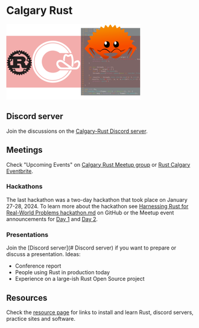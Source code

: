 # Calgary Rust

![Calgary Rust](images/Calgary-Rust-001-355x200.png "Calgary Rust")

## Discord server

Join the discussions on the [Calgary-Rust Discord server](https://discord.gg/N2vzPeADzn).

## Meetings

Check "Upcoming Events" on [Calgary Rust Meetup group](https://www.meetup.com/calgary-rust/) or [Rust Calgary Eventbrite](https://www.eventbrite.ca/o/rust-calgary-63449860593).

### Hackathons

The last hackathon was a two-day hackathon that took place on January 27-28, 2024. To learn more about the hackathon see [Harnessing Rust for Real-World Problems hackathon.md](https://github.com/JohnScience/rust-hackathon-2024-01-27) on GitHub or the Meetup event announcements for [Day 1](https://www.meetup.com/calgary-rust/events/298452155/) and [Day 2](https://www.meetup.com/calgary-rust/events/298452254/).

### Presentations

Join the [Discord server](# Discord server) if you want to prepare or discuss a presentation. Ideas:

* Conference report
* People using Rust in production today
* Experience on a large-ish Rust Open Source project

## Resources

Check the [resource page](resources.md) for links to install and learn Rust, discord servers, practice sites and software.

